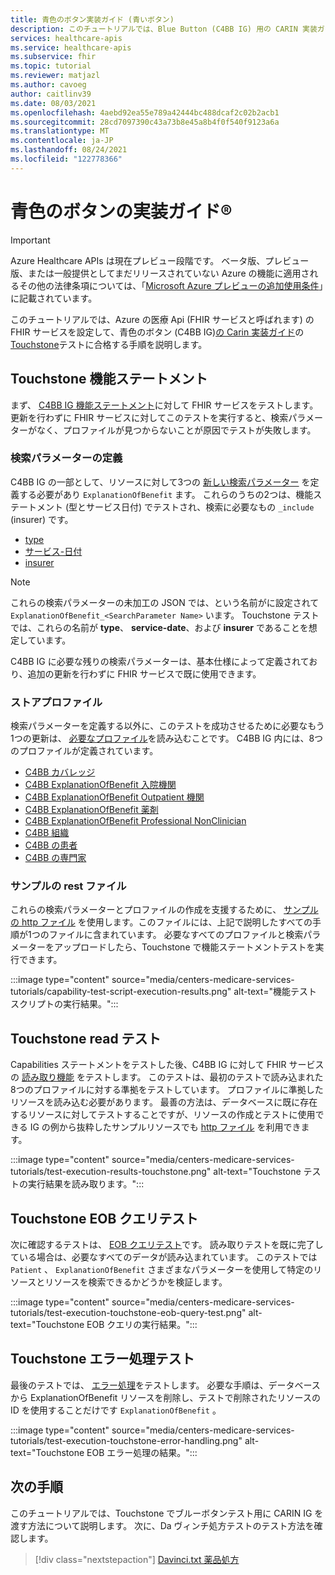 ```yaml
---
title: 青色のボタン実装ガイド (青いボタン)
description: このチュートリアルでは、Blue Button (C4BB IG) 用の CARIN 実装ガイドの Touchstone テストに合格するように FHIR サービスを設定する手順について説明します。
services: healthcare-apis
ms.service: healthcare-apis
ms.subservice: fhir
ms.topic: tutorial
ms.reviewer: matjazl
ms.author: cavoeg
author: caitlinv39
ms.date: 08/03/2021
ms.openlocfilehash: 4aebd92ea55e789a42444bc488dcaf2c02b2acb1
ms.sourcegitcommit: 28cd7097390c43a73b8e45a8b4f0f540f9123a6a
ms.translationtype: MT
ms.contentlocale: ja-JP
ms.lasthandoff: 08/24/2021
ms.locfileid: "122778366"
---
```

# <a name="carin-implementation-guide-for-blue-button174"></a>青色のボタンの実装ガイド&#174;

> [!IMPORTANT]
> Azure Healthcare APIs は現在プレビュー段階です。 ベータ版、プレビュー版、または一般提供としてまだリリースされていない Azure の機能に適用されるその他の法律条項については、「[Microsoft Azure プレビューの追加使用条件](https://azure.microsoft.com/support/legal/preview-supplemental-terms/)」に記載されています。

このチュートリアルでは、Azure の医療 Api (FHIR サービスと呼ばれます) の FHIR サービスを設定して、青色のボタン (C4BB IG)[の Carin 実装ガイド](https://build.fhir.org/ig/HL7/carin-bb/index.html)の[Touchstone](https://touchstone.aegis.net/touchstone/)テストに合格する手順を説明します。

## <a name="touchstone-capability-statement"></a>Touchstone 機能ステートメント

まず、 [C4BB IG 機能ステートメント](https://touchstone.aegis.net/touchstone/testdefinitions?selectedTestGrp=/FHIRSandbox/CARIN/CARIN-4-BlueButton/00-Capability&activeOnly=false&contentEntry=TEST_SCRIPTS)に対して FHIR サービスをテストします。 更新を行わずに FHIR サービスに対してこのテストを実行すると、検索パラメーターがなく、プロファイルが見つからないことが原因でテストが失敗します。 

### <a name="define-search-parameters"></a>検索パラメーターの定義

C4BB IG の一部として、リソースに対して3つの [新しい検索パラメーター](how-to-do-custom-search.md) を定義する必要があり `ExplanationOfBenefit` ます。 これらのうちの2つは、機能ステートメント (型とサービス日付) でテストされ、検索に必要なもの `_include` (insurer) です。  

* [type](https://build.fhir.org/ig/HL7/carin-bb/SearchParameter-explanationofbenefit-type.json)
* [サービス-日付](https://build.fhir.org/ig/HL7/carin-bb/SearchParameter-explanationofbenefit-service-date.json)
* [insurer](https://build.fhir.org/ig/HL7/carin-bb/SearchParameter-explanationofbenefit-insurer.json)

> [!NOTE]
> これらの検索パラメーターの未加工の JSON では、という名前がに設定されて `ExplanationOfBenefit_<SearchParameter Name>` います。 Touchstone テストでは、これらの名前が **type**、 **service-date**、および **insurer** であることを想定しています。  
 
C4BB IG に必要な残りの検索パラメーターは、基本仕様によって定義されており、追加の更新を行わずに FHIR サービスで既に使用できます。
 
### <a name="store-profiles"></a>ストアプロファイル

検索パラメーターを定義する以外に、このテストを成功させるために必要なもう1つの更新は、 [必要なプロファイル](validation-against-profiles.md)を読み込むことです。 C4BB IG 内には、8つのプロファイルが定義されています。 

* [C4BB カバレッジ](https://build.fhir.org/ig/HL7/carin-bb/StructureDefinition-C4BB-Coverage.html) 
* [C4BB ExplanationOfBenefit 入院機関](https://build.fhir.org/ig/HL7/carin-bb/StructureDefinition-C4BB-ExplanationOfBenefit-Inpatient-Institutional.html) 
* [C4BB ExplanationOfBenefit Outpatient 機関](https://build.fhir.org/ig/HL7/carin-bb/StructureDefinition-C4BB-ExplanationOfBenefit-Outpatient-Institutional.html) 
* [C4BB ExplanationOfBenefit 薬剤](https://build.fhir.org/ig/HL7/carin-bb/StructureDefinition-C4BB-ExplanationOfBenefit-Pharmacy.html) 
* [C4BB ExplanationOfBenefit Professional NonClinician](https://build.fhir.org/ig/HL7/carin-bb/StructureDefinition-C4BB-ExplanationOfBenefit-Professional-NonClinician.html) 
* [C4BB 組織](https://build.fhir.org/ig/HL7/carin-bb/StructureDefinition-C4BB-Organization.html) 
* [C4BB の患者](https://build.fhir.org/ig/HL7/carin-bb/StructureDefinition-C4BB-Patient.html) 
* [C4BB の専門家](https://build.fhir.org/ig/HL7/carin-bb/StructureDefinition-C4BB-Practitioner.html) 

### <a name="sample-rest-file"></a>サンプルの rest ファイル

これらの検索パラメーターとプロファイルの作成を支援するために、 [サンプルの http ファイル](https://github.com/microsoft/fhir-server/blob/main/docs/rest/C4BB/C4BB.http) を使用します。このファイルには、上記で説明したすべての手順が1つのファイルに含まれています。 必要なすべてのプロファイルと検索パラメーターをアップロードしたら、Touchstone で機能ステートメントテストを実行できます。

:::image type="content" source="media/centers-medicare-services-tutorials/capability-test-script-execution-results.png" alt-text="機能テストスクリプトの実行結果。":::

## <a name="touchstone-read-test"></a>Touchstone read テスト

Capabilities ステートメントをテストした後、C4BB IG に対して FHIR サービスの [読み取り機能](https://touchstone.aegis.net/touchstone/testdefinitions?selectedTestGrp=/FHIRSandbox/CARIN/CARIN-4-BlueButton/01-Read&activeOnly=false&contentEntry=TEST_SCRIPTS) をテストします。 このテストは、最初のテストで読み込まれた8つのプロファイルに対する準拠をテストしています。 プロファイルに準拠したリソースを読み込む必要があります。 最善の方法は、データベースに既に存在するリソースに対してテストすることですが、リソースの作成とテストに使用できる IG の例から抜粋したサンプルリソースでも [http ファイル](https://github.com/microsoft/fhir-server/blob/main/docs/rest/C4BB/C4BB_Sample_Resources.http) を利用できます。

:::image type="content" source="media/centers-medicare-services-tutorials/test-execution-results-touchstone.png" alt-text="Touchstone テストの実行結果を読み取ります。":::

## <a name="touchstone-eob-query-test"></a>Touchstone EOB クエリテスト

次に確認するテストは、 [EOB クエリテスト](https://touchstone.aegis.net/touchstone/testdefinitions?selectedTestGrp=/FHIRSandbox/CARIN/CARIN-4-BlueButton/02-EOBQuery&activeOnly=false&contentEntry=TEST_SCRIPTS)です。 読み取りテストを既に完了している場合は、必要なすべてのデータが読み込まれています。 このテストでは `Patient` 、 `ExplanationOfBenefit` さまざまなパラメーターを使用して特定のリソースとリソースを検索できるかどうかを検証します。

:::image type="content" source="media/centers-medicare-services-tutorials/test-execution-touchstone-eob-query-test.png" alt-text="Touchstone EOB クエリの実行結果。":::

## <a name="touchstone-error-handling-test"></a>Touchstone エラー処理テスト

最後のテストでは、 [エラー処理](https://touchstone.aegis.net/touchstone/testdefinitions?selectedTestGrp=/FHIRSandbox/CARIN/CARIN-4-BlueButton/99-ErrorHandling&activeOnly=false&contentEntry=TEST_SCRIPTS)をテストします。 必要な手順は、データベースから ExplanationOfBenefit リソースを削除し、テストで削除されたリソースの ID を使用することだけです `ExplanationOfBenefit` 。

:::image type="content" source="media/centers-medicare-services-tutorials/test-execution-touchstone-error-handling.png" alt-text="Touchstone EOB エラー処理の結果。":::


## <a name="next-steps"></a>次の手順

このチュートリアルでは、Touchstone でブルーボタンテスト用に CARIN IG を渡す方法について説明します。 次に、Da ヴィンチ処方テストのテスト方法を確認します。

>[!div class="nextstepaction"]
>[Davinci.txt 薬品処方](davinci-drug-formulary-tutorial.md)       
 
